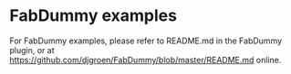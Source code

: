 # FabDummy examples

For FabDummy examples, please refer to README.md in the FabDummy plugin, or at https://github.com/djgroen/FabDummy/blob/master/README.md online.
